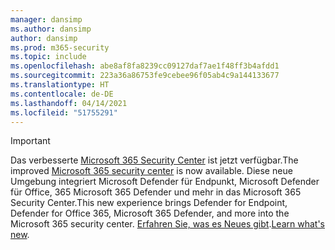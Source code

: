 ```yaml
---
manager: dansimp
ms.author: dansimp
author: dansimp
ms.prod: m365-security
ms.topic: include
ms.openlocfilehash: abe8af8fa8239cc09127daf7ae1f48ff3b4afdd1
ms.sourcegitcommit: 223a36a86753fe9cebee96f05ab4c9a144133677
ms.translationtype: HT
ms.contentlocale: de-DE
ms.lasthandoff: 04/14/2021
ms.locfileid: "51755291"
---
```

> [!IMPORTANT]
> <span data-ttu-id="cc48c-101">Das verbesserte [Microsoft 365 Security Center](https://security.microsoft.com) ist jetzt verfügbar.</span><span class="sxs-lookup"><span data-stu-id="cc48c-101">The improved [Microsoft 365 security center](https://security.microsoft.com) is now available.</span></span> <span data-ttu-id="cc48c-102">Diese neue Umgebung integriert Microsoft Defender für Endpunkt, Microsoft Defender für Office, 365 Microsoft 365 Defender und mehr in das Microsoft 365 Security Center.</span><span class="sxs-lookup"><span data-stu-id="cc48c-102">This new experience brings Defender for Endpoint, Defender for Office 365, Microsoft 365 Defender, and more into the Microsoft 365 security center.</span></span> <span data-ttu-id="cc48c-103">[Erfahren Sie, was es Neues gibt](/microsoft-365/security/mtp/overview-security-center).</span><span class="sxs-lookup"><span data-stu-id="cc48c-103">[Learn what's new](/microsoft-365/security/mtp/overview-security-center).</span></span>
